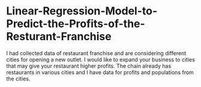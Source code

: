 # Linear-Regression-Model-to-Predict-the-Profits-of-the-Resturant-Franchise
I had collected data of  restaurant franchise and are considering different cities for opening a new outlet.  I would like to expand your business to cities that may give your restaurant higher profits. The chain already has restaurants in various cities and I have data for profits and populations from the cities. 
